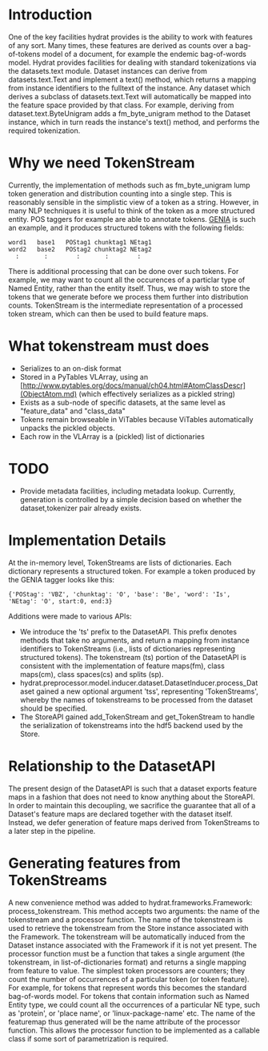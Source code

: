 # Introduction #

One of the key facilities hydrat provides is the ability to work with features of any sort. Many times, these features are derived as counts over a bag-of-tokens model of a document, for example the endemic bag-of-words model. Hydrat provides facilities for dealing with standard tokenizations via the datasets.text module. Dataset instances can derive from datasets.text.Text and implement a text() method, which returns a mapping from instance identifiers to the fulltext of the instance. Any dataset which derives a subclass of datasets.text.Text will automatically be mapped into the feature space provided by that class. For example, deriving from dataset.text.ByteUnigram adds a fm\_byte\_unigram method to the Dataset instance, which in turn reads the instance's text() method, and performs the required tokenization.

# Why we need TokenStream #
Currently, the implementation of methods such as fm\_byte\_unigram lump token generation and distribution counting into a single step. This is reasonably sensible in the simplistic view of a token as a string. However, in many NLP techniques it is useful to think of the token as a more structured entity. POS taggers for example are able to annotate tokens. [GENIA](http://www-tsujii.is.s.u-tokyo.ac.jp/GENIA/tagger/) is such an example, and it produces structured tokens with the following fields:

```
word1   base1   POStag1 chunktag1 NEtag1
word2   base2   POStag2 chunktag2 NEtag2
  :       :        :       :        :
```

There is additional processing that can be done over such tokens. For example, we may want to count all the occurences of a particlar type of Named Entity, rather than the entity itself. Thus, we may wish to store the tokens that we generate before we process them further into distribution counts. TokenStream is the intermediate representation of a processed token stream, which can then be used to build feature maps.

# What tokenstream must does #
  * Serializes to an on-disk format
  * Stored in a PyTables VLArray, using an [http://www.pytables.org/docs/manual/ch04.html#AtomClassDescr](ObjectAtom.md) (which effectively serializes as a pickled string)
  * Exists as a sub-node of specific datasets, at the same level as "feature\_data" and "class\_data"
  * Tokens remain browseable in ViTables because ViTables automatically unpacks the pickled objects.
  * Each row in the VLArray is a (pickled) list of dictionaries

# TODO #
  * Provide metadata facilities, including metadata lookup. Currently, generation is controlled by a simple decision based on whether the dataset,tokenizer pair already exists.

# Implementation Details #

At the in-memory level, TokenStreams are lists of dictionaries. Each dictionary represents a structured token. For example a token produced by the GENIA tagger looks like this:

```
{'POStag': 'VBZ', 'chunktag': 'O', 'base': 'Be', 'word': 'Is', 'NEtag': 'O', start:0, end:3}
```

Additions were made to various APIs:
  * We introduce the 'ts' prefix to the DatasetAPI. This prefix denotes methods that take no arguments, and return a mapping from instance identifiers to TokenStreams (i.e., lists of dictionaries representing structured tokens). The tokenstream (ts) portion of the DatasetAPI is consistent with the implementation of feature maps(fm), class maps(cm), class spaces(cs) and splits (sp).
  * hydrat.preprocessor.model.inducer.dataset.DatasetInducer.process\_Dataset gained a new optional argument 'tss', representing 'TokenStreams', whereby the names of tokenstreams to be processed from the dataset should be specified.
  * The StoreAPI gained add\_TokenStream and get\_TokenStream to handle the serialization of tokenstreams into the hdf5 backend used by the Store.


# Relationship to the DatasetAPI #

The present design of the DatasetAPI is such that a dataset exports feature maps in a fashion that does not need to know anything about the StoreAPI. In order to maintain this decoupling, we sacrifice the guarantee that all of a Dataset's feature maps are declared together with the dataset itself. Instead, we defer generation of feature maps derived from TokenStreams to a later step in the pipeline.

# Generating features from TokenStreams #

A new convenience method was added to hydrat.frameworks.Framework: process\_tokenstream. This method accepts two arguments: the name of the tokenstream and a processor function. The name of the tokenstream is used to retrieve the tokenstream from the Store instance associated with the Framework. The tokenstream will be automatically induced from the Dataset instance associated with the Framework if it is not yet present. The processor function must be a function that takes a single argument (the tokenstream, in list-of-dictionaries format) and returns a single mapping from feature to value. The simplest token processors are counters; they count the number of occurrences of a particular token (or token feature). For example, for tokens that represent words this becomes the standard bag-of-words model. For tokens that contain information such as Named Entity type, we could count all the occurrences of a particular NE type, such as 'protein', or 'place name', or 'linux-package-name' etc. The name of the featuremap thus generated will be the name attribute of the processor function. This allows the processor function to be implemented as a callable class if some sort of parametrization is required.